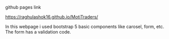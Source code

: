 github pages link


https://raghulashok16.github.io/MotiTraders/

In this webpage i used bootstrap 5 basic components like carosel, form, etc. 
The form has a validation code.
